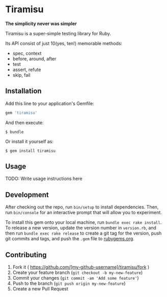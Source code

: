 # Tiramisu

**The simplicity never was simpler**

Tiramisu is a super-simple testing library for Ruby.

Its API consist of just 10(yes, ten!) memorable methods:

- spec, context
- before, around, after
- test
- assert, refute
- skip, fail

## Installation

Add this line to your application's Gemfile:

```ruby
gem 'tiramisu'
```

And then execute:

    $ bundle

Or install it yourself as:

    $ gem install tiramisu

## Usage

TODO: Write usage instructions here

## Development

After checking out the repo, run `bin/setup` to install dependencies. Then, run `bin/console` for an interactive prompt that will allow you to experiment.

To install this gem onto your local machine, run `bundle exec rake install`. To release a new version, update the version number in `version.rb`, and then run `bundle exec rake release` to create a git tag for the version, push git commits and tags, and push the `.gem` file to [rubygems.org](https://rubygems.org).

## Contributing

1. Fork it ( https://github.com/[my-github-username]/tiramisu/fork )
2. Create your feature branch (`git checkout -b my-new-feature`)
3. Commit your changes (`git commit -am 'Add some feature'`)
4. Push to the branch (`git push origin my-new-feature`)
5. Create a new Pull Request
